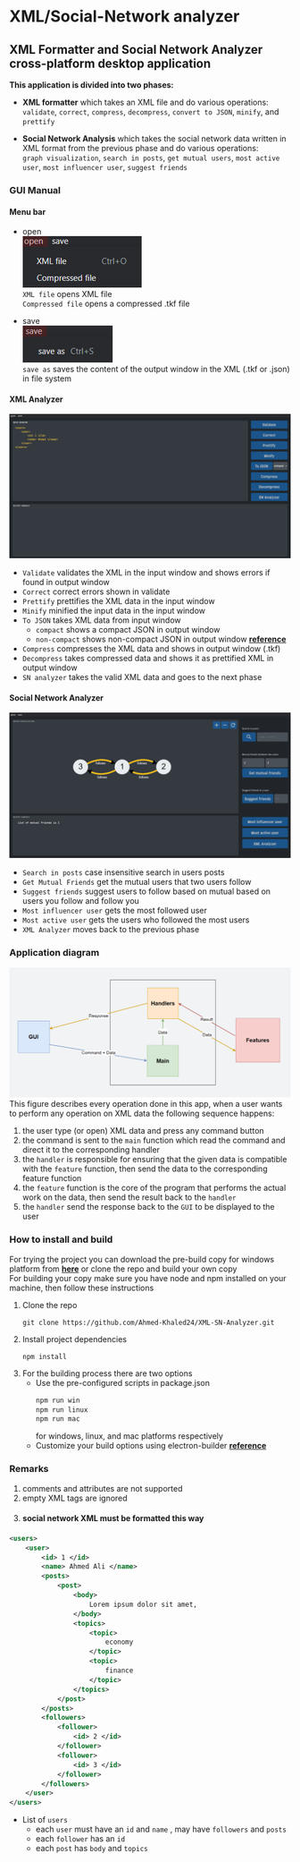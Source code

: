 # XML/Social-Network analyzer
## XML Formatter and Social Network Analyzer cross-platform desktop application 

**This application is divided into two phases:**

- **XML formatter** which takes an XML file and do various operations:  
`validate`, `correct`, `compress`, `decompress`, `convert to JSON`, `minify`, and  `prettify `

- **Social Network Analysis** which takes the social network data written in XML format from the previous phase and do various operations:  
`graph visualization`, `search in posts`, `get mutual users`, `most active user`, `most influencer user`, `suggest friends`    


### GUI Manual

#### **Menu bar**
  - open    
![open](./reamde-material/openfile.png)  
`XML file` opens XML file  
`Compressed file` opens a compressed .tkf file

  - save    
![save](./reamde-material/save.png)  
 `save as` saves the content of the output window in the XML (.tkf or .json) in file system


#### **XML Analyzer**    
![XML window](./reamde-material/xml-window.png)


- `Validate` validates the XML in the input window and shows errors if found in output window
- `Correct` correct errors shown in validate
- `Prettify` prettifies the XML data in the input window
- `Minify` minified the input data in the input window
- `To JSON`  takes XML data from input window  
  + `compact` shows a compact JSON in output window  
  + `non-compact` shows non-compact JSON in output window [**reference**](https://github.com/nashwaan/xml-js#synopsis)
- `Compress` compresses the XML data and shows in output window (.tkf)
- `Decompress` takes compressed data and shows it as prettified XML in output window
- `SN analyzer` takes the valid XML data and goes to the next phase

#### **Social Network Analyzer**

![SN window](./reamde-material/sn-window.png)


- `Search in posts` case insensitive search in users posts
- `Get Mutual Friends` get the mutual users that two users follow
- `Suggest friends` suggest users to follow based on mutual based on users you follow and follow you
- `Most influencer user` gets the most followed user
- `Most active user` gets the users who followed the most users
- `XML Analyzer` moves back to the previous phase


### Application diagram

![diagram](./reamde-material/diagram.png)
This figure describes every operation done in this app, when a user wants to perform any operation on XML data the following sequence happens:
1. the user type (or open) XML data and press any command button
2. the command is sent to the `main` function which read the command and direct it to the corresponding handler
3. the `handler` is responsible for ensuring that the given data is compatible with the `feature` function, then send the data to the corresponding feature function
4. the `feature` function is the core of the program that performs the actual work on the data, then send the result back to the `handler`
5. the `handler` send the response back to the `GUI` to be displayed to the user


### How to install and build
For trying the project you can download the pre-build copy for windows platform from [**here**](https://google.com) or clone the repo and build your own copy   
For building your copy make sure you have node and npm installed on your machine, then follow these instructions
1. Clone the repo
   ``` 
   git clone https://github.com/Ahmed-Khaled24/XML-SN-Analyzer.git
    ```
2. Install project dependencies 
    ``` 
    npm install
    ```
3. For the building process there are two options
   + Use the pre-configured scripts in package.json 
     ```bash
     npm run win
     npm run linux
     npm run mac
     ```
     for windows, linux, and mac platforms respectively
   + Customize your build options using electron-builder  [**reference**](https://www.electron.build/)  


### Remarks
1.  comments and attributes are not supported
2.  empty XML tags are ignored
3. #### social network XML must be formatted this way 
```XML 
<users>
    <user>
        <id> 1 </id>
        <name> Ahmed Ali </name>
        <posts>
            <post>
                <body>
                    Lorem ipsum dolor sit amet, 
                </body>
                <topics>
                    <topic>
                        economy
                    </topic>
                    <topic>
                        finance
                    </topic>
                </topics>
            </post>
        </posts>
        <followers>
            <follower>
                <id> 2 </id>
            </follower>
            <follower>
                <id> 3 </id>
            </follower>
        </followers>
    </user>
</users>
```
- List of `users`  
  - each `user` must have an `id` and `name` , may have `followers` and `posts`  
  - each `follower` has an `id`  
  - each `post` has `body` and `topics`
